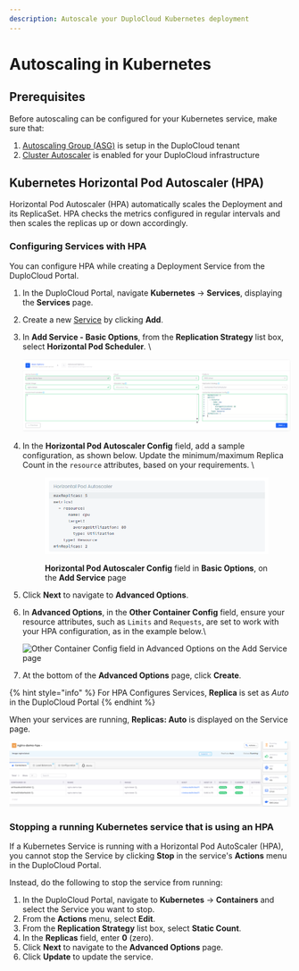 ```yaml
---
description: Autoscale your DuploCloud Kubernetes deployment
---
```


# Autoscaling in Kubernetes

## Prerequisites

Before autoscaling can be configured for your Kubernetes service, make sure that:

1. [Autoscaling Group (ASG)](auto-scaling-groups.md) is setup in the DuploCloud tenant
2. [Cluster Autoscaler](../disaster-recovery/kubernetes-cluster/enable-cluster-autoscaler.md) is enabled for your DuploCloud infrastructure

## Kubernetes Horizontal Pod Autoscaler (HPA)

Horizontal Pod Autoscaler (HPA) automatically scales the Deployment and its ReplicaSet. HPA checks the metrics configured in regular intervals and then scales the replicas up or down accordingly.

### Configuring Services with HPA

You can configure HPA while creating a Deployment Service from the DuploCloud Portal.

1. In the DuploCloud Portal, navigate **Kubernetes** -> **Services**, displaying the **Services** page.
2. Create a new [Service](../../aws-services/containers/) by clicking **Add**.
3.  In **Add Service - Basic Options**, from the **Replication Strategy** list box, select **Horizontal Pod Scheduler**_._ \


    <div align="left">

    <img src="../../../.gitbook/assets/hpa1.png" alt="Basic Options on the Add Service page, with Replication Strategy list box and Horizontal Pod Autoscaler Config fields">

    </div>


4.  In the **Horizontal Pod Autoscaler Config** field, add a sample configuration, as shown below. Update the minimum/maximum Replica Count in the `resource` attributes, based on your requirements. \


    <div align="left">

    <figure><img src="../../../.gitbook/assets/hpa_Code_block.png" alt=""><figcaption><p><strong>Horizontal Pod Autoscaler Config</strong> field in <strong>Basic Options</strong>, on the <strong>Add Service</strong> page</p></figcaption></figure>

    </div>


5. Click **Next** to navigate to **Advanced Options**.
6.  In **Advanced Options**, in the **Other Container Config** field, ensure your resource attributes, such as `Limits` and `Requests`, are set to work with your HPA configuration, as in the example below.\


    <div align="left">

    <img src="../../../.gitbook/assets/Screen Shot 2022-07-16 at 12.02.11 PM.png" alt="Other Container Config field in Advanced Options on the Add Service page">

    </div>
7. At the bottom of the **Advanced Options** page, click **Create**.

{% hint style="info" %}
For HPA Configures Services, **Replica** is set as _Auto_ in the DuploCloud Portal
{% endhint %}

When your services are running, **Replicas: Auto** is displayed on the Service page.

<div align="left">

<img src="../../../.gitbook/assets/image (8) (3).png" alt="Service page with Replicas: Auto and Status: Running displayed">

</div>

### Stopping a running Kubernetes service that is using an HPA

If a Kubernetes Service is running with a Horizontal Pod AutoScaler (HPA), you cannot stop the Service by clicking **Stop** in the service's **Actions** menu in the DuploCloud Portal.&#x20;

Instead, do the following to stop the service from running:

1. In the DuploCloud Portal, navigate to **Kubernetes** -> **Containers** and select the Service you want to stop.
2. From the **Actions** menu, select **Edit**.
3. From the **Replication Strategy** list box, select **Static Count**.
4. In the **Replicas** field, enter **0** (zero).&#x20;
5. Click **Next** to navigate to the **Advanced Options** page.
6. Click **Update** to update the service.&#x20;
